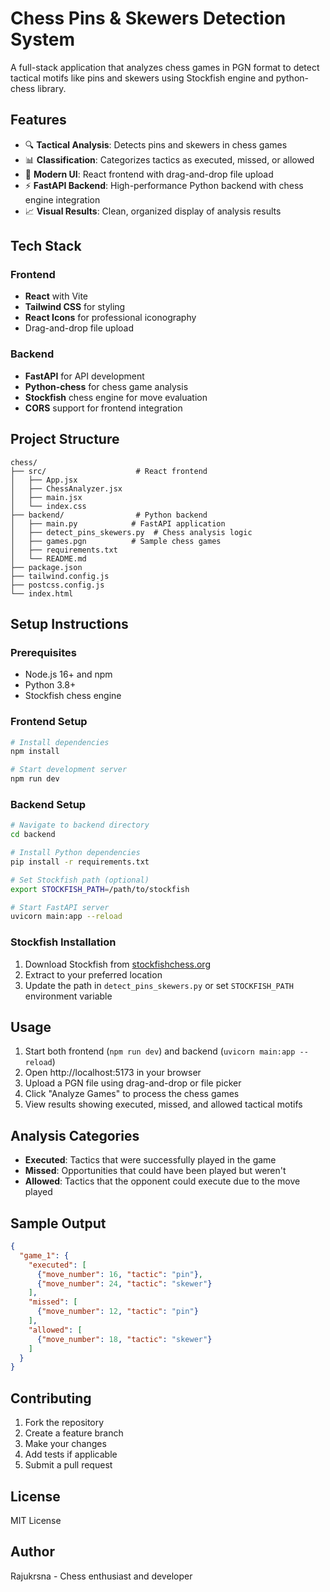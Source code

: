 # Chess Pins & Skewers Detection System

A full-stack application that analyzes chess games in PGN format to detect tactical motifs like pins and skewers using Stockfish engine and python-chess library.

## Features

- 🔍 **Tactical Analysis**: Detects pins and skewers in chess games
- 📊 **Classification**: Categorizes tactics as executed, missed, or allowed
- 🎨 **Modern UI**: React frontend with drag-and-drop file upload
- ⚡ **FastAPI Backend**: High-performance Python backend with chess engine integration
- 📈 **Visual Results**: Clean, organized display of analysis results

## Tech Stack

### Frontend
- **React** with Vite
- **Tailwind CSS** for styling
- **React Icons** for professional iconography
- Drag-and-drop file upload

### Backend
- **FastAPI** for API development
- **Python-chess** for chess game analysis
- **Stockfish** chess engine for move evaluation
- **CORS** support for frontend integration

## Project Structure

```
chess/
├── src/                    # React frontend
│   ├── App.jsx
│   ├── ChessAnalyzer.jsx
│   ├── main.jsx
│   └── index.css
├── backend/                # Python backend
│   ├── main.py            # FastAPI application
│   ├── detect_pins_skewers.py  # Chess analysis logic
│   ├── games.pgn          # Sample chess games
│   ├── requirements.txt
│   └── README.md
├── package.json
├── tailwind.config.js
├── postcss.config.js
└── index.html
```

## Setup Instructions

### Prerequisites
- Node.js 16+ and npm
- Python 3.8+
- Stockfish chess engine

### Frontend Setup
```bash
# Install dependencies
npm install

# Start development server
npm run dev
```

### Backend Setup
```bash
# Navigate to backend directory
cd backend

# Install Python dependencies
pip install -r requirements.txt

# Set Stockfish path (optional)
export STOCKFISH_PATH=/path/to/stockfish

# Start FastAPI server
uvicorn main:app --reload
```

### Stockfish Installation
1. Download Stockfish from [stockfishchess.org](https://stockfishchess.org/download/)
2. Extract to your preferred location
3. Update the path in `detect_pins_skewers.py` or set `STOCKFISH_PATH` environment variable

## Usage

1. Start both frontend (`npm run dev`) and backend (`uvicorn main:app --reload`)
2. Open http://localhost:5173 in your browser
3. Upload a PGN file using drag-and-drop or file picker
4. Click "Analyze Games" to process the chess games
5. View results showing executed, missed, and allowed tactical motifs

## Analysis Categories

- **Executed**: Tactics that were successfully played in the game
- **Missed**: Opportunities that could have been played but weren't
- **Allowed**: Tactics that the opponent could execute due to the move played

## Sample Output

```json
{
  "game_1": {
    "executed": [
      {"move_number": 16, "tactic": "pin"},
      {"move_number": 24, "tactic": "skewer"}
    ],
    "missed": [
      {"move_number": 12, "tactic": "pin"}
    ],
    "allowed": [
      {"move_number": 18, "tactic": "skewer"}
    ]
  }
}
```

## Contributing

1. Fork the repository
2. Create a feature branch
3. Make your changes
4. Add tests if applicable
5. Submit a pull request

## License

MIT License

## Author

Rajukrsna - Chess enthusiast and developer

